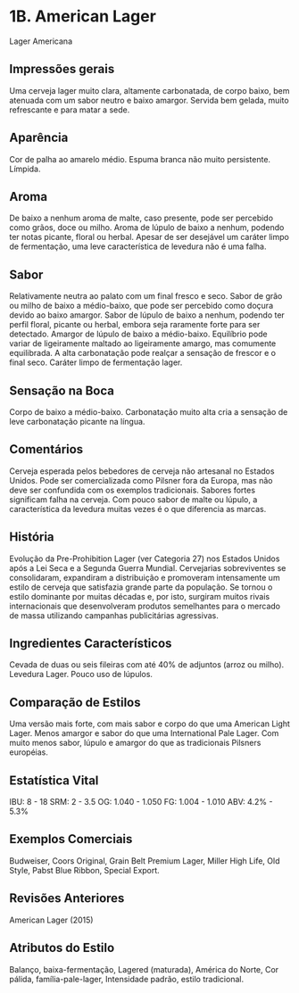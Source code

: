 # 1B. American Lager
Lager Americana

## Impressões gerais

Uma cerveja lager muito clara, altamente carbonatada, de corpo baixo, bem atenuada com um sabor neutro e baixo amargor. Servida bem gelada, muito refrescante e para matar a sede.

## Aparência

Cor de palha ao amarelo médio. Espuma branca não muito persistente. Límpida.

## Aroma

De baixo a nenhum aroma de malte, caso presente, pode ser percebido como grãos, doce ou milho. Aroma de lúpulo de baixo a nenhum, podendo ter notas picante, floral ou herbal. Apesar de ser desejável um caráter limpo de fermentação, uma leve característica de levedura não é uma falha.

## Sabor

Relativamente neutra ao palato com um final fresco e seco. Sabor de grão ou milho de baixo a médio-baixo, que pode ser percebido como doçura devido ao baixo amargor. Sabor de lúpulo de baixo a nenhum, podendo ter perfil floral, picante ou herbal, embora seja raramente forte para ser detectado. Amargor de lúpulo de baixo a médio-baixo. Equilíbrio pode variar de ligeiramente maltado ao ligeiramente amargo, mas comumente equilibrada. A alta carbonatação pode realçar a sensação de frescor e o final seco. Caráter limpo de fermentação lager.

## Sensação na Boca

Corpo de baixo a médio-baixo. Carbonatação muito alta cria a sensação de leve carbonatação picante na língua.

## Comentários

Cerveja esperada pelos bebedores de cerveja não artesanal no Estados Unidos. Pode ser comercializada como Pilsner fora da Europa, mas não deve ser confundida com os exemplos tradicionais. Sabores fortes significam falha na cerveja. Com pouco sabor de malte ou lúpulo, a característica da levedura muitas vezes é o que diferencia as marcas.

## História

Evolução da Pre-Prohibition Lager (ver Categoria 27) nos Estados Unidos após a Lei Seca e a Segunda Guerra Mundial. Cervejarias sobreviventes se consolidaram, expandiram a distribuição e promoveram intensamente um estilo de cerveja que satisfazia grande parte da população. Se tornou o estilo dominante por muitas décadas e, por isto, surgiram muitos rivais internacionais que desenvolveram produtos semelhantes para o mercado de massa utilizando campanhas publicitárias agressivas.

## Ingredientes Característicos

Cevada de duas ou seis fileiras com até 40% de adjuntos (arroz ou milho). Levedura Lager. Pouco uso de lúpulos.

## Comparação de Estilos

Uma versão mais forte, com mais sabor e corpo do que uma American Light Lager. Menos amargor e sabor do que uma International Pale Lager. Com muito menos sabor, lúpulo e amargor do que as tradicionais Pilsners européias.

## Estatística Vital

IBU: 8 - 18
SRM: 2 - 3.5
OG: 1.040 - 1.050
FG: 1.004 - 1.010
ABV: 4.2% - 5.3%

## Exemplos Comerciais

Budweiser, Coors Original, Grain Belt Premium Lager, Miller High Life, Old Style, Pabst Blue Ribbon, Special Export.

## Revisões Anteriores

American Lager (2015)

## Atributos do Estilo

Balanço, baixa-fermentação, Lagered (maturada), América do Norte, Cor pálida, família-pale-lager, Intensidade padrão, estilo tradicional.
